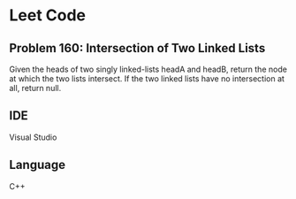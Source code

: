 # Leet Code
## Problem 160: Intersection of Two Linked Lists

Given the heads of two singly linked-lists headA and headB, return the node at which the two lists intersect. If the two linked lists have no intersection at all, return null.

## IDE
Visual Studio

## Language
C++
